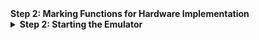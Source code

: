 <summary><strong>Step 2: Marking Functions for Hardware Implementation</strong></summary>

<details>
<summary><strong>Step 2: Starting the Emulator</strong></summary>

  1. From the menu select **Xilinx > Start/Stop Emulator**.  
  2. The Emulation dialog box appears. Select the appropriate Project and Configuration.  

  3. Select whether or not you want to show the waveform. Showing the waveform initiates a Vivado tools session with the simulation window open where you can view the waveform of the different signals within your design. Not showing the waveform results in faster emulation. Check the **Show the Waveform** option.  
  4. Click **Start**. This is equivalent to turning a board on.  
  5. Add the signals that need to be viewed in the Waveform viewer. This can be done by selecting the appropriate functions in the **Scope** window in Vivado, right-clicking and selecting **Add to Wave Window**. The signals within that function are then added to the waveform viewer.  

  6. Click on the **Run All** or **Run for** button to start the programmable logic simulation after selecting your signals.  

</details>
